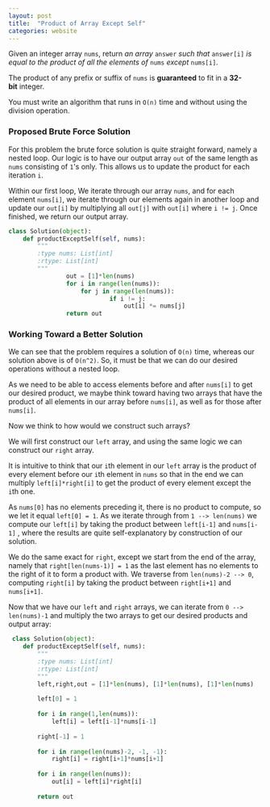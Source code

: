 ```yaml
---
layout: post
title:  "Product of Array Except Self"
categories: website
---
```


Given an integer array `nums`, return *an array* `answer` *such that* `answer[i]` *is equal to the product of all the elements of* `nums` *except* `nums[i]`.

The product of any prefix or suffix of `nums` is **guaranteed** to fit in a **32-bit** integer.

You must write an algorithm that runs in `O(n)` time and without using the division operation.

### Proposed Brute Force Solution

For this problem the brute force solution is quite straight forward, namely a nested loop. Our logic is to have our output array `out` of the same length as `nums` consisting of `1`'s only. This allows us to update the product for each iteration `i`.  

Within our first loop, We iterate through our array `nums`, and for each element `nums[i]`, we iterate through our elements again in another loop and update our `out[i]` by multiplying all `out[j]` with `out[i]` where `i != j`. Once finished, we return our output array.

```python
class Solution(object):
    def productExceptSelf(self, nums):
        """
        :type nums: List[int]
        :rtype: List[int]
        """
				out = [1]*len(nums)
				for i in range(len(nums)):
					for j in range(len(nums)):
							if i != j:
								out[i] *= nums[j]
				return out
```

### Working Toward a Better Solution

We can see that the problem requires a solution of `O(n)` time, whereas our solution above is of `O(n^2)`. So, it must be that we can do our desired operations without a nested loop.

As we need to be able to access elements before and after `nums[i]` to get our desired product, we maybe think toward having two arrays that have the product of all elements in our array before `nums[i]`, as well as for those after `nums[i]`. 

Now we think to how would we construct such arrays? 

We will first construct our `left` array, and using the same logic we can construct our `right` array.

It is intuitive to think that our `i`th element in our `left` array is the product of every element before our `i`th element in `nums` so that in the end we can multiply `left[i]*right[i]` to get the product of every element except the `i`th one. 

As `nums[0]` has no elements preceding it, there is no product to compute, so we let it equal `left[0] = 1`. As we iterate through from `1 --> len(nums)` we compute our `left[i]` by taking the product between `left[i-1]` and `nums[i-1]` , where the results are quite self-explanatory by construction of our solution.

We do the same exact for `right`, except we start from the end of the array, namely that `right[len(nums-1)] = 1` as the last element has no elements to the right of it to form a product with.  We traverse from `len(nums)-2 --> 0`, computing `right[i]` by taking the product between `right[i+1]` and `nums[i+1]`.

Now that we have our `left` and `right` arrays, we can iterate from `0 --> len(nums)-1` and multiply the two arrays to get our desired products and output array:

```python
 class Solution(object):
    def productExceptSelf(self, nums):
        """
        :type nums: List[int]
        :rtype: List[int]
        """
        left,right,out = [1]*len(nums), [1]*len(nums), [1]*len(nums)
        
        left[0] = 1
        
        for i in range(1,len(nums)):
            left[i] = left[i-1]*nums[i-1]
            
        right[-1] = 1
        
        for i in range(len(nums)-2, -1, -1):
            right[i] = right[i+1]*nums[i+1]
            
        for i in range(len(nums)):
            out[i] = left[i]*right[i]
            
        return out
```
